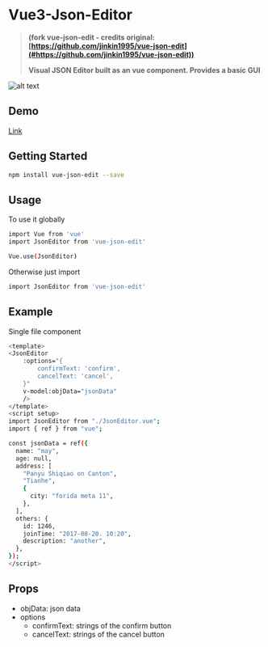 # Vue3-Json-Editor
>**(fork vue-json-edit - credits original: [https://github.com/jinkin1995/vue-json-edit](#https://github.com/jinkin1995/vue-json-edit))**
>
>
>**Visual JSON Editor built as an vue component. Provides a basic GUI**

![alt text](https://github.com/AnonX98/vue3-json-edit/blob/master/image.jpg?raw=true)

## Demo

[Link](https://AnonX98.github.io/vue3-json-edit/)

## Getting Started

```sh
npm install vue-json-edit --save
```

## Usage

To use it globally
```sh
import Vue from 'vue'
import JsonEditor from 'vue-json-edit'

Vue.use(JsonEditor)
```
Otherwise just import
```sh
import JsonEditor from 'vue-json-edit'
```

## Example
Single file component


```sh
<template>
<JsonEditor
    :options="{
        confirmText: 'confirm',
        cancelText: 'cancel',
    }"
	v-model:objData="jsonData"
	/>
</template>
<script setup>
import JsonEditor from "./JsonEditor.vue";
import { ref } from "vue";

const jsonData = ref({
  name: "may",
  age: null,
  address: [
    "Panyu Shiqiao on Canton",
    "Tianhe",
    {
      city: "forida meta 11",
    },
  ],
  others: {
    id: 1246,
    joinTime: "2017-08-20. 10:20",
    description: "another",
  },
});
</script>
```
## Props

* objData: json data
* options
  * confirmText: strings of the confirm button
  *   cancelText: strings of the cancel button

